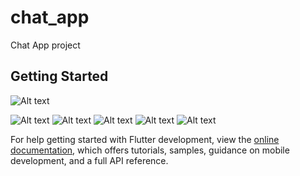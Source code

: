 # chat_app
Chat App project 
## Getting Started




  ![Alt text](https://res.cloudinary.com/dbtdhlolu/image/upload/v1729530784/WhatsApp_Image_2024-10-21_at_19.54.32_2388fc41_yoozh9.jpg)
  
  ![Alt text](https://res.cloudinary.com/dbtdhlolu/image/upload/v1729530784/WhatsApp_Image_2024-10-21_at_19.54.32_0970caad_wvxaup.jpg)
  ![Alt text](https://res.cloudinary.com/dbtdhlolu/image/upload/v1729530784/WhatsApp_Image_2024-10-21_at_19.54.32_f3c95e62_arvge9.jpg)
  ![Alt text](https://res.cloudinary.com/dbtdhlolu/image/upload/v1729530784/WhatsApp_Image_2024-10-21_at_19.54.33_2ce8dcc3_dlrwp0.jpg)
  ![Alt text](https://res.cloudinary.com/dbtdhlolu/image/upload/v1729530784/WhatsApp_Image_2024-10-21_at_19.54.33_a60950d2_xcphcq.jpg)
  ![Alt text](https://res.cloudinary.com/dbtdhlolu/image/upload/v1729530784/WhatsApp_Image_2024-10-21_at_19.54.33_efc2a1fd_frnmwr.jpg)

For help getting started with Flutter development, view the
[online documentation](https://docs.flutter.dev/), which offers tutorials,
samples, guidance on mobile development, and a full API reference.
